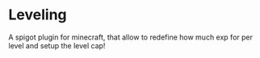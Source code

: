 # Leveling
A spigot plugin for minecraft, that allow to redefine how much exp for per level and setup the level cap!

